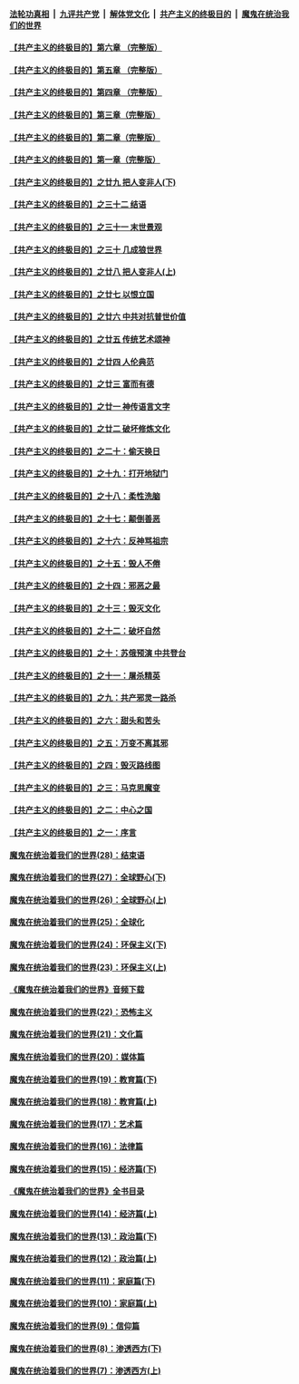 

####  [法轮功真相](../../../../basic/blob/master/README.md?t=06012301) &nbsp;|&nbsp; [九评共产党](../../../../9ping.md/blob/master/README.md?t=06012301) &nbsp;|&nbsp; [解体党文化](../../../../jtdwh.md/blob/master/README.md?t=06012301)  &nbsp;|&nbsp; [共产主义的终极目的](../../../../gczydzjmd.md/blob/master/README.md?t=06012301) &nbsp;|&nbsp; [魔鬼在统治我们的世界](../../../../mgztzwmdsj.md/blob/master/README.md?t=06012301) 

#### [【共产主义的终极目的】第六章 （完整版）](../pages/nsc422/n11428913.md?t=06012301) 

#### [【共产主义的终极目的】第五章 （完整版）](../pages/nsc422/n11428912.md?t=06012301) 

#### [【共产主义的终极目的】第四章 （完整版）](../pages/nsc422/n11428907.md?t=06012301) 

#### [【共产主义的终极目的】第三章（完整版）](../pages/nsc422/n11428848.md?t=06012301) 

#### [【共产主义的终极目的】第二章（完整版）](../pages/nsc422/n11428831.md?t=06012301) 

#### [【共产主义的终极目的】第一章（完整版）](../pages/nsc422/n11417651.md?t=06012301) 

#### [【共产主义的终极目的】之廿九 把人变非人(下)](../pages/nsc422/n11344140.md?t=06012301) 

#### [【共产主义的终极目的】之三十二 结语](../pages/nsc422/n11360535.md?t=06012301) 

#### [【共产主义的终极目的】之三十一 末世景观](../pages/nsc422/n11351129.md?t=06012301) 

#### [【共产主义的终极目的】之三十 几成狼世界](../pages/nsc422/n11348280.md?t=06012301) 

#### [【共产主义的终极目的】之廿八 把人变非人(上)](../pages/nsc422/n11340492.md?t=06012301) 

#### [【共产主义的终极目的】之廿七 以恨立国](../pages/nsc422/n11336944.md?t=06012301) 

#### [【共产主义的终极目的】之廿六 中共对抗普世价值](../pages/nsc422/n11324785.md?t=06012301) 

#### [【共产主义的终极目的】之廿五 传统艺术颂神](../pages/nsc422/n11296396.md?t=06012301) 

#### [【共产主义的终极目的】之廿四 人伦典范](../pages/nsc422/n11296397.md?t=06012301) 

#### [【共产主义的终极目的】之廿三 富而有德](../pages/nsc422/n11283598.md?t=06012301) 

#### [【共产主义的终极目的】之廿一 神传语言文字](../pages/nsc422/n11263265.md?t=06012301) 

#### [【共产主义的终极目的】之廿二 破坏修炼文化](../pages/nsc422/n11245728.md?t=06012301) 

#### [【共产主义的终极目的】之二十：偷天换日](../pages/nsc422/n11238846.md?t=06012301) 

#### [【共产主义的终极目的】之十九：打开地狱门](../pages/nsc422/n11206376.md?t=06012301) 

#### [【共产主义的终极目的】之十八：柔性洗脑](../pages/nsc422/n11199994.md?t=06012301) 

#### [【共产主义的终极目的】之十七：颠倒善恶](../pages/nsc422/n11179782.md?t=06012301) 

#### [【共产主义的终极目的】之十六：反神骂祖宗](../pages/nsc422/n11166798.md?t=06012301) 

#### [【共产主义的终极目的】之十五：毁人不倦](../pages/nsc422/n11166792.md?t=06012301) 

#### [【共产主义的终极目的】之十四：邪恶之最](../pages/nsc422/n11150249.md?t=06012301) 

#### [【共产主义的终极目的】之十三：毁灭文化](../pages/nsc422/n11135227.md?t=06012301) 

#### [【共产主义的终极目的】之十二：破坏自然](../pages/nsc422/n11135214.md?t=06012301) 

#### [【共产主义的终极目的】之十：苏俄预演 中共登台](../pages/nsc422/n11118424.md?t=06012301) 

#### [【共产主义的终极目的】之十一：屠杀精英](../pages/nsc422/n11118442.md?t=06012301) 

#### [【共产主义的终极目的】之九：共产邪灵一路杀](../pages/nsc422/n11114139.md?t=06012301) 

#### [【共产主义的终极目的】之六：甜头和苦头](../pages/nsc422/n11096971.md?t=06012301) 

#### [【共产主义的终极目的】之五：万变不离其邪](../pages/nsc422/n11091285.md?t=06012301) 

#### [【共产主义的终极目的】之四：毁灭路线图](../pages/nsc422/n11086284.md?t=06012301) 

#### [【共产主义的终极目的】之三：马克思魔变](../pages/nsc422/n11061941.md?t=06012301) 

#### [【共产主义的终极目的】之二：中心之国](../pages/nsc422/n11047728.md?t=06012301) 

#### [【共产主义的终极目的】之一：序言](../pages/nsc422/n11086077.md?t=06012301) 

#### [魔鬼在统治着我们的世界(28)：结束语](../pages/nsc422/n10936246.md?t=06012301) 

#### [魔鬼在统治着我们的世界(27)：全球野心(下)](../pages/nsc422/n10928319.md?t=06012301) 

#### [魔鬼在统治着我们的世界(26)：全球野心(上)](../pages/nsc422/n10900318.md?t=06012301) 

#### [魔鬼在统治着我们的世界(25)：全球化](../pages/nsc422/n10788205.md?t=06012301) 

#### [魔鬼在统治着我们的世界(24)：环保主义(下)](../pages/nsc422/n10695307.md?t=06012301) 

#### [魔鬼在统治着我们的世界(23)：环保主义(上)](../pages/nsc422/n10688613.md?t=06012301) 

#### [《魔鬼在统治着我们的世界》音频下载](../pages/nsc422/n10635553.md?t=06012301) 

#### [魔鬼在统治着我们的世界(22)：恐怖主义](../pages/nsc422/n10614727.md?t=06012301) 

#### [魔鬼在统治着我们的世界(21)：文化篇](../pages/nsc422/n10597706.md?t=06012301) 

#### [魔鬼在统治着我们的世界(20)：媒体篇](../pages/nsc422/n10586579.md?t=06012301) 

#### [魔鬼在统治着我们的世界(19)：教育篇(下)](../pages/nsc422/n10564808.md?t=06012301) 

#### [魔鬼在统治着我们的世界(18)：教育篇(上)](../pages/nsc422/n10526970.md?t=06012301) 

#### [魔鬼在统治着我们的世界(17)：艺术篇](../pages/nsc422/n10499093.md?t=06012301) 

#### [魔鬼在统治着我们的世界(16)：法律篇](../pages/nsc422/n10485969.md?t=06012301) 

#### [魔鬼在统治着我们的世界(15)：经济篇(下)](../pages/nsc422/n10469975.md?t=06012301) 

#### [《魔鬼在统治着我们的世界》全书目录](../pages/nsc422/n10464261.md?t=06012301) 

#### [魔鬼在统治着我们的世界(14)：经济篇(上)](../pages/nsc422/n10457370.md?t=06012301) 

#### [魔鬼在统治着我们的世界(13)：政治篇(下)](../pages/nsc422/n10448270.md?t=06012301) 

#### [魔鬼在统治着我们的世界(12)：政治篇(上)](../pages/nsc422/n10444576.md?t=06012301) 

#### [魔鬼在统治着我们的世界(11)：家庭篇(下)](../pages/nsc422/n10440961.md?t=06012301) 

#### [魔鬼在统治着我们的世界(10)：家庭篇(上)](../pages/nsc422/n10435448.md?t=06012301) 

#### [魔鬼在统治着我们的世界(9)：信仰篇](../pages/nsc422/n10432159.md?t=06012301) 

#### [魔鬼在统治着我们的世界(8)：渗透西方(下)](../pages/nsc422/n10429603.md?t=06012301) 

#### [魔鬼在统治着我们的世界(7)：渗透西方(上)](../pages/nsc422/n10426013.md?t=06012301) 

